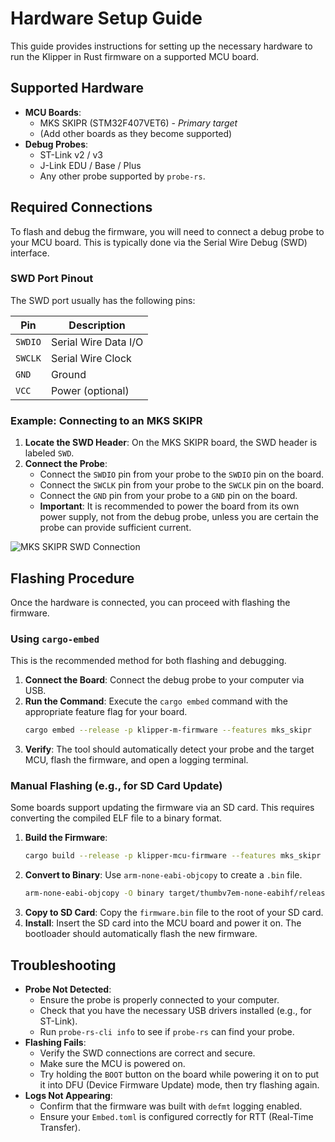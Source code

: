 # Hardware Setup Guide

This guide provides instructions for setting up the necessary hardware to run the Klipper in Rust firmware on a supported MCU board.

## Supported Hardware

*   **MCU Boards**:
    *   MKS SKIPR (STM32F407VET6) - *Primary target*
    *   (Add other boards as they become supported)
*   **Debug Probes**:
    *   ST-Link v2 / v3
    *   J-Link EDU / Base / Plus
    *   Any other probe supported by `probe-rs`.

## Required Connections

To flash and debug the firmware, you will need to connect a debug probe to your MCU board. This is typically done via the Serial Wire Debug (SWD) interface.

### SWD Port Pinout

The SWD port usually has the following pins:

| Pin   | Description         |
|-------|---------------------|
| `SWDIO` | Serial Wire Data I/O  |
| `SWCLK` | Serial Wire Clock     |
| `GND`   | Ground              |
| `VCC`   | Power (optional)    |

### Example: Connecting to an MKS SKIPR

1.  **Locate the SWD Header**: On the MKS SKIPR board, the SWD header is labeled `SWD`.
2.  **Connect the Probe**:
    *   Connect the `SWDIO` pin from your probe to the `SWDIO` pin on the board.
    *   Connect the `SWCLK` pin from your probe to the `SWCLK` pin on the board.
    *   Connect the `GND` pin from your probe to a `GND` pin on the board.
    *   **Important**: It is recommended to power the board from its own power supply, not from the debug probe, unless you are certain the probe can provide sufficient current.

![MKS SKIPR SWD Connection](https://i.imgur.com/your-connection-diagram.png) <!-- Placeholder for connection diagram -->

## Flashing Procedure

Once the hardware is connected, you can proceed with flashing the firmware.

### Using `cargo-embed`

This is the recommended method for both flashing and debugging.

1.  **Connect the Board**: Connect the debug probe to your computer via USB.
2.  **Run the Command**: Execute the `cargo embed` command with the appropriate feature flag for your board.
    ```bash
    cargo embed --release -p klipper-m-firmware --features mks_skipr
    ```
3.  **Verify**: The tool should automatically detect your probe and the target MCU, flash the firmware, and open a logging terminal.

### Manual Flashing (e.g., for SD Card Update)

Some boards support updating the firmware via an SD card. This requires converting the compiled ELF file to a binary format.

1.  **Build the Firmware**:
    ```bash
    cargo build --release -p klipper-mcu-firmware --features mks_skipr
    ```
2.  **Convert to Binary**: Use `arm-none-eabi-objcopy` to create a `.bin` file.
    ```bash
    arm-none-eabi-objcopy -O binary target/thumbv7em-none-eabihf/release/klipper-mcu-firmware firmware.bin
    ```
3.  **Copy to SD Card**: Copy the `firmware.bin` file to the root of your SD card.
4.  **Install**: Insert the SD card into the MCU board and power it on. The bootloader should automatically flash the new firmware.

## Troubleshooting

*   **Probe Not Detected**:
    *   Ensure the probe is properly connected to your computer.
    *   Check that you have the necessary USB drivers installed (e.g., for ST-Link).
    *   Run `probe-rs-cli info` to see if `probe-rs` can find your probe.
*   **Flashing Fails**:
    *   Verify the SWD connections are correct and secure.
    *   Make sure the MCU is powered on.
    *   Try holding the `BOOT` button on the board while powering it on to put it into DFU (Device Firmware Update) mode, then try flashing again.
*   **Logs Not Appearing**:
    *   Confirm that the firmware was built with `defmt` logging enabled.
    *   Ensure your `Embed.toml` is configured correctly for RTT (Real-Time Transfer).
